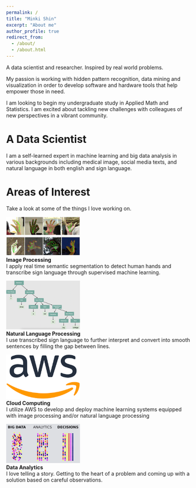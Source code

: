 ```yaml
---
permalink: /
title: "Minki Shin"
excerpt: "About me"
author_profile: true
redirect_from: 
  - /about/
  - /about.html
---
```




A data scientist and researcher. Inspired by real world problems. 
<br/>

My passion is working with hidden pattern recognition, data mining and visualization in order to develop software and hardware tools that help empower those in need. 
<br/>

I am looking to begin my undergraduate study in Applied Math and Statistics. I am excited about tackling new challenges with colleagues of new perspectives in a vibrant community.
<br/>

# A Data Scientist


I am a self-learned expert in machine learning and big data analysis in various backgrounds including medical image, social media texts, and natural language in both english and sign language. 
<br/>

# Areas of Interest


Take a look at some of the things I love working on.
<br/>

<img src='/images/download.jpg' width="200"><br/>
**Image Processing**
<br/>
I apply real time semantic segmentation to detect human hands and transcribe sign language through supervised machine learning. 
<br/>

<img src='/images/Screen Shot 2021-10-30 at 3.18.35 PM.png' width="200"><br/>
**Natural Language Processing**
<br/>
I use transcribed sign language to further interpret and convert into smooth sentences by filling the gap between lines. 
<br/>

<img src='/images/download.png' width="200"><br/>
**Cloud Computing**
<br/>
I utilize AWS to develop and deploy machine learning systems equipped with image processing and/or natural language processing
<br/>

<img src='/images/Screen Shot 2021-10-30 at 3.30.46 PM.png' width="200"><br/>
**Data Analytics**
<br/>
I love telling a story. Getting to the heart of a problem and coming up with a solution based on careful observations.
<br/>